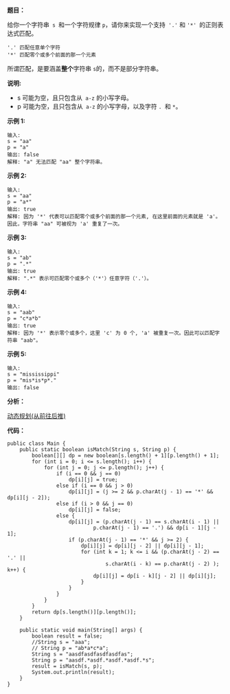 **题目：**

给你一个字符串` s `和一个字符规律 `p`，请你来实现一个支持` '.'` 和 `'*' `的正则表达式匹配。
```
'.' 匹配任意单个字符
'*' 匹配零个或多个前面的那一个元素
```
所谓匹配，是要涵盖**整个**字符串 `s`的，而不是部分字符串。

**说明:**

* s 可能为空，且只包含从` a-z` 的小写字母。
* p 可能为空，且只包含从` a-z` 的小写字母，以及字符 `. `和 `*`。

**示例 1:**
```
输入:
s = "aa"
p = "a"
输出: false
解释: "a" 无法匹配 "aa" 整个字符串。
```
**示例 2:**
```
输入:
s = "aa"
p = "a*"
输出: true
解释: 因为 '*' 代表可以匹配零个或多个前面的那一个元素, 在这里前面的元素就是 'a'。因此，字符串 "aa" 可被视为 'a' 重复了一次。
```
**示例 3:**
```
输入:
s = "ab"
p = ".*"
输出: true
解释: ".*" 表示可匹配零个或多个（'*'）任意字符（'.'）。
```
**示例 4:**
```
输入:
s = "aab"
p = "c*a*b"
输出: true
解释: 因为 '*' 表示零个或多个，这里 'c' 为 0 个, 'a' 被重复一次。因此可以匹配字符串 "aab"。
```
**示例 5:**
```
输入:
s = "mississippi"
p = "mis*is*p*."
输出: false
```

**分析：**

[动态规划(从前往后推)](https://leetcode-cn.com/problems/regular-expression-matching/solution/liang-chong-jie-fa-by-jason-2-20/)

**代码：**

```
public class Main {
    public static boolean isMatch(String s, String p) {
        boolean[][] dp = new boolean[s.length() + 1][p.length() + 1];
        for (int i = 0; i <= s.length(); i++) {
            for (int j = 0; j <= p.length(); j++) {
                if (i == 0 && j == 0)
                    dp[i][j] = true;
                else if (i == 0 && j > 0)
                    dp[i][j] = (j >= 2 && p.charAt(j - 1) == '*' && dp[i][j - 2]);
                else if (i > 0 && j == 0)
                    dp[i][j] = false;
                else {
                    dp[i][j] = (p.charAt(j - 1) == s.charAt(i - 1) ||
                            p.charAt(j - 1) == '.') && dp[i - 1][j - 1];
                    if (p.charAt(j - 1) == '*' && j >= 2) {
                        dp[i][j] = dp[i][j - 2] || dp[i][j - 1];
                        for (int k = 1; k <= i && (p.charAt(j - 2) == '.' ||
                                s.charAt(i - k) == p.charAt(j - 2) ); k++) {
                            dp[i][j] = dp[i - k][j - 2] || dp[i][j];
                        }
                    }
                }
            }
        }
        return dp[s.length()][p.length()];
    }

    public static void main(String[] args) {
        boolean result = false;
        //String s = "aaa";
        // String p = "ab*a*c*a";
        String s = "aasdfasdfasdfasdfas";
        String p = "aasdf.*asdf.*asdf.*asdf.*s";
        result = isMatch(s, p);
        System.out.println(result);
    }
}
```